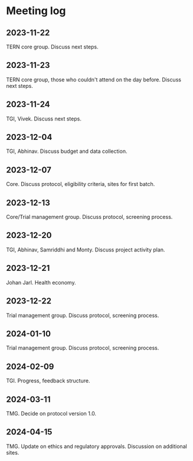 # Meeting log

## 2023-11-22

TERN core group. Discuss next steps.

## 2023-11-23

TERN core group, those who couldn't attend on the day before. Discuss next steps.

## 2023-11-24

TGI, Vivek. Discuss next steps.

## 2023-12-04

TGI, Abhinav. Discuss budget and data collection.

## 2023-12-07

Core. Discuss protocol, eligibility criteria, sites for first batch.

## 2023-12-13

Core/Trial management group. Discuss protocol, screening process.

## 2023-12-20

TGI, Abhinav, Samriddhi and Monty. Discuss project activity plan.

## 2023-12-21

Johan Jarl. Health economy.

## 2023-12-22
Trial management group. Discuss protocol, screening process.

## 2024-01-10
Trial management group. Discuss protocol, screening process.

## 2024-02-09
TGI. Progress, feedback structure.

## 2024-03-11
TMG. Decide on protocol version 1.0.

## 2024-04-15
TMG. Update on ethics and regulatory approvals. Discussion on additional sites.